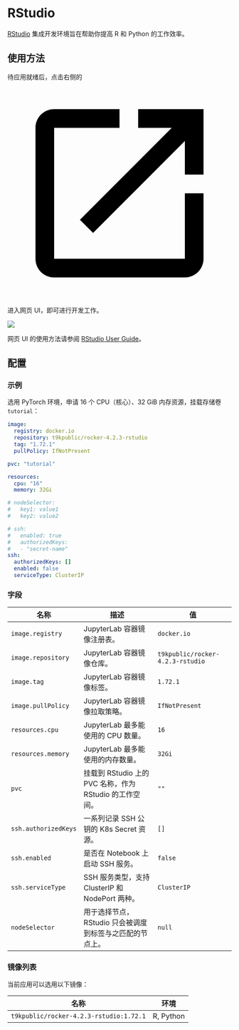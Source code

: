 # RStudio

[RStudio](https://github.com/rstudio/rstudio) 集成开发环境旨在帮助你提高 R 和 Python 的工作效率。

## 使用方法

待应用就绪后，点击右侧的 <svg class="MuiSvgIcon-root MuiSvgIcon-colorPrimary MuiSvgIcon-fontSizeMedium css-jxtyyz" focusable="false" aria-hidden="true" viewBox="0 0 24 24" data-testid="OpenInNewIcon"><path d="M19 19H5V5h7V3H5c-1.11 0-2 .9-2 2v14c0 1.1.89 2 2 2h14c1.1 0 2-.9 2-2v-7h-2zM14 3v2h3.59l-9.83 9.83 1.41 1.41L19 6.41V10h2V3z"></path></svg> 进入网页 UI，即可进行开发工作。

![](https://s2.loli.net/2024/08/20/352KNIgUtiFhbGk.png)

网页 UI 的使用方法请参阅 [RStudio User Guide](https://docs.posit.co/ide/user/)。

## 配置

### 示例

选用 PyTorch 环境，申请 16 个 CPU（核心）、32 GiB 内存资源，挂载存储卷 `tutorial`：

```yaml
image:
  registry: docker.io
  repository: t9kpublic/rocker-4.2.3-rstudio
  tag: "1.72.1"
  pullPolicy: IfNotPresent

pvc: "tutorial"

resources:
  cpu: "16"
  memory: 32Gi

# nodeSelector:
#   key1: value1
#   key2: value2

# ssh:
#   enabled: true
#   authorizedKeys:
#   - "secret-name"
ssh:
  authorizedKeys: []
  enabled: false
  serviceType: ClusterIP
```

### 字段

| 名称                 | 描述                                                     | 值                               |
| -------------------- | -------------------------------------------------------- | -------------------------------- |
| `image.registry`     | JupyterLab 容器镜像注册表。                              | `docker.io`                      |
| `image.repository`   | JupyterLab 容器镜像仓库。                                | `t9kpublic/rocker-4.2.3-rstudio` |
| `image.tag`          | JupyterLab 容器镜像标签。                                | `1.72.1`                         |
| `image.pullPolicy`   | JupyterLab 容器镜像拉取策略。                            | `IfNotPresent`                   |
| `resources.cpu`      | JupyterLab 最多能使用的 CPU 数量。                       | `16`                             |
| `resources.memory`   | JupyterLab 最多能使用的内存数量。                        | `32Gi`                           |
| `pvc`                | 挂载到 RStudio 上的 PVC 名称，作为 RStudio 的工作空间。  | `""`                             |
| `ssh.authorizedKeys` | 一系列记录 SSH 公钥的 K8s Secret 资源。                  | `[]`                             |
| `ssh.enabled`        | 是否在 Notebook 上启动 SSH 服务。                        | `false`                          |
| `ssh.serviceType`    | SSH 服务类型，支持 ClusterIP 和 NodePort 两种。          | `ClusterIP`                      |
| `nodeSelector`       | 用于选择节点，RStudio 只会被调度到标签与之匹配的节点上。 | `null`                           |

### 镜像列表

当前应用可以选用以下镜像：

| 名称                                    | 环境      |
| --------------------------------------- | --------- |
| `t9kpublic/rocker-4.2.3-rstudio:1.72.1` | R, Python |
